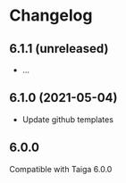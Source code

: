 # Changelog

## 6.1.1 (unreleased)

- ...

## 6.1.0 (2021-05-04)

- Update github templates

## 6.0.0

Compatible with Taiga 6.0.0
